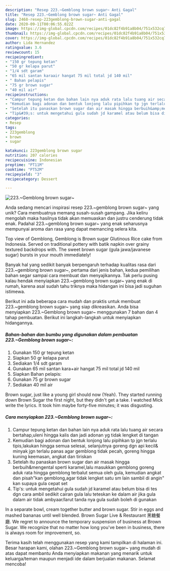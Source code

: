 ```yaml
---
description: "Resep 223.~Gemblong brown sugar~ Anti Gagal"
title: "Resep 223.~Gemblong brown sugar~ Anti Gagal"
slug: 2468-resep-223gemblong-brown-sugar-anti-gagal
date: 2020-09-11T00:06:55.022Z
image: https://img-global.cpcdn.com/recipes/01dc82f4b91a8b04/751x532cq70/223gemblong-brown-sugar-foto-resep-utama.jpg
thumbnail: https://img-global.cpcdn.com/recipes/01dc82f4b91a8b04/751x532cq70/223gemblong-brown-sugar-foto-resep-utama.jpg
cover: https://img-global.cpcdn.com/recipes/01dc82f4b91a8b04/751x532cq70/223gemblong-brown-sugar-foto-resep-utama.jpg
author: Lida Hernandez
ratingvalue: 3.6
reviewcount: 15
recipeingredient:
- "150 gr tepung ketan"
- "50 gr kelapa parut"
- "1/4 sdt garam"
- "65 mil santan karaair hangat 75 mil total jd 140 mil"
- " Bahan pelapis"
- "75 gr brown sugar"
- "40 mil air"
recipeinstructions:
- "Campur tepung ketan dan bahan lain nya aduk rata lalu tuang air secara bertahap,uleni hingga kalis dan jadi adonan yg tidak lengket di tangan"
- "Kemudian bagi adonan dan bentuk lonjong lalu pipihkan tp jgn terlalu tipis,lakukan hingga semua selesai, selanjutnya goreng dgn api kecil&amp; minyak jgn terlalu panas agar gemblong tidak pecah, goreng hingga kuning keemasan, angkat dan tiriskan"
- "Setelah itu panaskan brown sugar dan air masak hingga berbuih&amp;mengental sperti karamel,lalu masukkan gemblong goreng aduk rata hingga gemblong terbalut semua oleh gula, kemudian angkat dan pisah&#34;kan gemblong,agar tidak lengket satu sm lain sambil di angin&#34; kan supaya gula cepat set"
- "Tip&#39;s: untuk mengetahui gula sudah jd karamel atau belum bisa di tes dgn cara ambil sedikit cairan gula lalu teteskan ke dalam air jika gula dalam air tidak ambyaar/larut tanda nya gula sudah boleh di gunakan"
categories:
- Resep
tags:
- 223gemblong
- brown
- sugar

katakunci: 223gemblong brown sugar 
nutrition: 207 calories
recipecuisine: Indonesian
preptime: "PT11M"
cooktime: "PT52M"
recipeyield: "3"
recipecategory: Dessert

---
```



![223.~Gemblong brown sugar~](https://img-global.cpcdn.com/recipes/01dc82f4b91a8b04/751x532cq70/223gemblong-brown-sugar-foto-resep-utama.jpg)

Anda sedang mencari inspirasi resep 223.~gemblong brown sugar~ yang unik? Cara membuatnya memang susah-susah gampang. Jika keliru mengolah maka hasilnya tidak akan memuaskan dan justru cenderung tidak enak. Padahal 223.~gemblong brown sugar~ yang enak seharusnya mempunyai aroma dan rasa yang dapat memancing selera kita.

Top view of Gemblong, Gemblong is Brown sugar Glutinous Rice cake from Indonesia. Served on traditional pottery with batik napkin over grainy textured backdrops with. The sweet brown sugar (gula jawa/javanese sugar) bursts in your mouth immediately!

Banyak hal yang sedikit banyak berpengaruh terhadap kualitas rasa dari 223.~gemblong brown sugar~, pertama dari jenis bahan, kedua pemilihan bahan segar sampai cara membuat dan menyajikannya. Tak perlu pusing kalau hendak menyiapkan 223.~gemblong brown sugar~ yang enak di rumah, karena asal sudah tahu triknya maka hidangan ini bisa jadi suguhan istimewa.


Berikut ini ada beberapa cara mudah dan praktis untuk membuat 223.~gemblong brown sugar~ yang siap dikreasikan. Anda bisa menyiapkan 223.~Gemblong brown sugar~ menggunakan 7 bahan dan 4 tahap pembuatan. Berikut ini langkah-langkah untuk menyiapkan hidangannya.

<!--inarticleads1-->

##### Bahan-bahan dan bumbu yang digunakan dalam pembuatan 223.~Gemblong brown sugar~:

1. Gunakan 150 gr tepung ketan
1. Siapkan 50 gr kelapa parut
1. Sediakan 1/4 sdt garam
1. Gunakan 65 mil santan kara+air hangat 75 mil total jd 140 mil
1. Siapkan  Bahan pelapis:
1. Gunakan 75 gr brown sugar
1. Sediakan 40 mil air


Brown sugar, just like a young girl should now (Yeah). They started running down Brown Sugar the first night, but they didn&#39;t get a take. I watched Mick write the lyrics. It took him maybe forty-five minutes; it was disgusting. 

<!--inarticleads2-->

##### Cara menyiapkan 223.~Gemblong brown sugar~:

1. Campur tepung ketan dan bahan lain nya aduk rata lalu tuang air secara bertahap,uleni hingga kalis dan jadi adonan yg tidak lengket di tangan
1. Kemudian bagi adonan dan bentuk lonjong lalu pipihkan tp jgn terlalu tipis,lakukan hingga semua selesai, selanjutnya goreng dgn api kecil&amp; minyak jgn terlalu panas agar gemblong tidak pecah, goreng hingga kuning keemasan, angkat dan tiriskan
1. Setelah itu panaskan brown sugar dan air masak hingga berbuih&amp;mengental sperti karamel,lalu masukkan gemblong goreng aduk rata hingga gemblong terbalut semua oleh gula, kemudian angkat dan pisah&#34;kan gemblong,agar tidak lengket satu sm lain sambil di angin&#34; kan supaya gula cepat set
1. Tip&#39;s: untuk mengetahui gula sudah jd karamel atau belum bisa di tes dgn cara ambil sedikit cairan gula lalu teteskan ke dalam air jika gula dalam air tidak ambyaar/larut tanda nya gula sudah boleh di gunakan


In a separate bowl, cream together butter and brown sugar. Stir in eggs and mashed bananas until well blended. Brown Sugar Live &amp; Restaurant 黑糖餐廳. We regret to announce the temporary suspension of business at Brown Sugar. We recognize that no matter how long you&#39;ve been in business, there is always room for improvement, so. 

Terima kasih telah menggunakan resep yang kami tampilkan di halaman ini. Besar harapan kami, olahan 223.~Gemblong brown sugar~ yang mudah di atas dapat membantu Anda menyiapkan makanan yang menarik untuk keluarga/teman maupun menjadi ide dalam berjualan makanan. Selamat mencoba!
